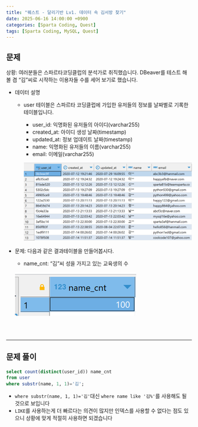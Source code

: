 ```yaml
---
title: "퀘스트 - 달리기반 Lv1. 데이터 속 김서방 찾기"
date: 2025-06-16 14:00:00 +0900
categories: [Sparta Coding, Quest]
tags: [Sparta Coding, MySQL, Quest]
---
```


## 문제
상황: 여러분들은 스파르타코딩클럽의 분석가로 취직했습니다. DBeaver를 테스트 해볼 겸 “김”씨로 시작하는 이용자들 수를 세어 보기로 했습니다.   
   
- 데이터 설명   
    - user 테이블은 스파르타 코딩클럽에 가입한 유저들의 정보를 날짜별로 기록한 테이블입니다.   
      - user_id: 익명화된 유저들의 아이디(varchar255)   
      - created_at: 아이디 생성 날짜(timestamp)   
      - updated_at: 정보 업데이트 날짜(timestamp)   
      - name: 익명화된 유저들의 이름(varchar255)   
      - email: 이메일(varchar255)   

      ![img](/assets/img/postimg/postimg003.png)   

- 문제: 다음과 같은 결과테이블을 만들어봅시다.   
    - name_cnt: “김”씨 성을 가지고 있는 교육생의 수   

    ![img](/assets/img/postimg/postimg006.png)   

<br><br>

- - -
## 문제 풀이   
   
```sql
select count(distinct(user_id)) name_cnt
from user
where substr(name, 1, 1)='김';
```   
   
- `where substr(name, 1, 1)='김'`대신 `where name like '김%'`를 사용해도 될 것으로 보입니다   
- `LIKE`를 사용하는게 더 빠르다는 의견이 많지만 인덱스를 사용할 수 없다는 점도 있으니 상황에 맞게 적절히 사용하면 되겠습니다   